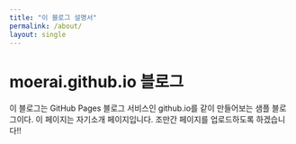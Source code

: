 ```yaml
---
title: "이 블로그 설명서"
permalink: /about/
layout: single
---
```

# moerai.github.io 블로그

이 블로그는 GitHub Pages 블로그 서비스인 github.io를 같이 만들어보는 샘플 블로그이다.
이 페이지는 자기소개 페이지입니다. 조만간 페이지를 업로드하도록 하겠습니다!!
